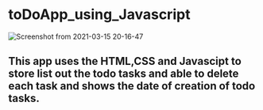 # toDoApp_using_Javascript
![Screenshot from 2021-03-15 20-16-47](https://user-images.githubusercontent.com/47202697/111169844-71db8800-85cb-11eb-930e-aa8bbb1b0036.png)
## This app uses the HTML,CSS and Javascipt to store list out the todo tasks and able to delete each task and shows the date of creation of todo tasks.
